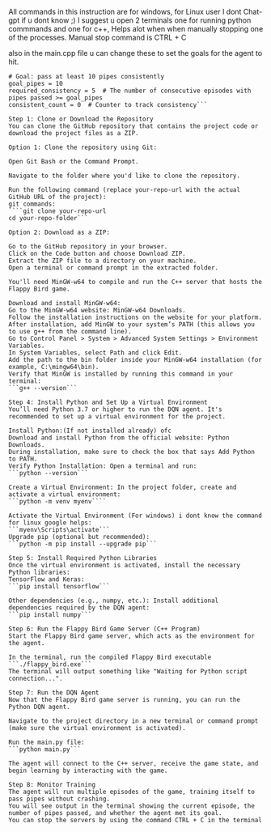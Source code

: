 All commands in this instruction are for windows, for Linux user I dont Chat-gpt if u dont know ;)
I suggest u open 2 terminals one for running python commmands and one for c++, Helps alot when when manually stopping one of the processes.
Manual stop command is CTRL + C

also in the main.cpp file u can change these to set the goals for the agent to hit.
```
# Goal: pass at least 10 pipes consistently
goal_pipes = 10
required_consistency = 5  # The number of consecutive episodes with pipes passed >= goal_pipes
consistent_count = 0  # Counter to track consistency```

Step 1: Clone or Download the Repository
You can clone the GitHub repository that contains the project code or download the project files as a ZIP.

Option 1: Clone the repository using Git:

Open Git Bash or the Command Prompt.

Navigate to the folder where you'd like to clone the repository.

Run the following command (replace your-repo-url with the actual GitHub URL of the project):
git commands:
````git clone your-repo-url
cd your-repo-folder```

Option 2: Download as a ZIP:

Go to the GitHub repository in your browser.
Click on the Code button and choose Download ZIP.
Extract the ZIP file to a directory on your machine.
Open a terminal or command prompt in the extracted folder.

You'll need MinGW-w64 to compile and run the C++ server that hosts the Flappy Bird game.

Download and install MinGW-w64:
Go to the MinGW-w64 website: MinGW-w64 Downloads.
Follow the installation instructions on the website for your platform.
After installation, add MinGW to your system’s PATH (this allows you to use g++ from the command line).
Go to Control Panel > System > Advanced System Settings > Environment Variables.
In System Variables, select Path and click Edit.
Add the path to the bin folder inside your MinGW-w64 installation (for example, C:\mingw64\bin).
Verify that MinGW is installed by running this command in your terminal:
```g++ --version```

Step 4: Install Python and Set Up a Virtual Environment
You’ll need Python 3.7 or higher to run the DQN agent. It's recommended to set up a virtual environment for the project.

Install Python:(If not installed already) ofc
Download and install Python from the official website: Python Downloads.
During installation, make sure to check the box that says Add Python to PATH.
Verify Python Installation: Open a terminal and run:
```python --version```

Create a Virtual Environment: In the project folder, create and activate a virtual environment:
```python -m venv myenv````

Activate the Virtual Environment (For windows) i dont know the command for linux google helps:
```myenv\Scripts\activate```
Upgrade pip (optional but recommended):
```python -m pip install --upgrade pip```

Step 5: Install Required Python Libraries
Once the virtual environment is activated, install the necessary Python libraries:
TensorFlow and Keras:
```pip install tensorflow```

Other dependencies (e.g., numpy, etc.): Install additional dependencies required by the DQN agent:
```pip install numpy```

Step 6: Run the Flappy Bird Game Server (C++ Program)
Start the Flappy Bird game server, which acts as the environment for the agent.

In the terminal, run the compiled Flappy Bird executable
```./flappy_bird.exe```
The terminal will output something like "Waiting for Python script connection...".

Step 7: Run the DQN Agent
Now that the Flappy Bird game server is running, you can run the Python DQN agent.

Navigate to the project directory in a new terminal or command prompt (make sure the virtual environment is activated).

Run the main.py file:
```python main.py```

The agent will connect to the C++ server, receive the game state, and begin learning by interacting with the game.

Step 8: Monitor Training
The agent will run multiple episodes of the game, training itself to pass pipes without crashing.
You will see output in the terminal showing the current episode, the number of pipes passed, and whether the agent met its goal.
You can stop the servers by using the command CTRL + C in the terminal

